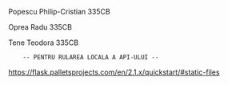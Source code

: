 Popescu Philip-Cristian 335CB

Oprea Radu 335CB

Tene Teodora 335CB

        -- PENTRU RULAREA LOCALA A API-ULUI -- 

https://flask.palletsprojects.com/en/2.1.x/quickstart/#static-files

        
